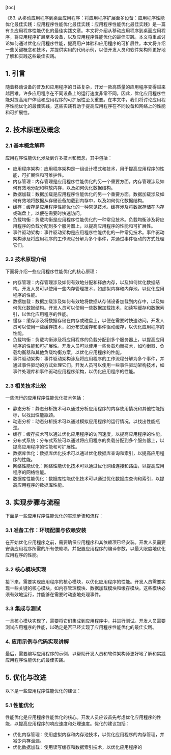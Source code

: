 
[toc]                    
                
                
《83. 从移动应用程序到桌面应用程序：将应用程序扩展至多设备：应用程序性能优化最佳实践：应用程序性能优化最佳实践：应用程序性能优化最佳实践》是一篇有关应用程序性能优化的最佳实践文章。本文将介绍从移动应用程序到桌面应用程序，将应用程序扩展至多设备，以及应用程序性能优化的最佳实践。本文将重点讨论如何通过优化应用程序性能，提高用户体验和应用程序的可扩展性。本文将介绍一些关键概念和技术，并提供实用的代码示例，以便开发人员和软件架构师更好地了解和实践这些最佳实践。

## 1. 引言

随着移动设备的普及和应用程序的日益复杂，开发一款高质量的应用程序变得越来越困难。许多应用程序在不同设备上的运行速度非常不同，因此，优化应用程序性能对提高用户体验和应用程序的可扩展性至关重要。在本文中，我们将讨论应用程序性能优化的最佳实践，这些实践有助于提高应用程序在不同设备和网络上的性能和可扩展性。

## 2. 技术原理及概念

### 2.1 基本概念解释

应用程序性能优化涉及到许多技术和概念，其中包括：

* 应用程序架构：应用程序架构是一组设计模式和技术，用于提高应用程序的性能，可扩展性和可维护性。
* 内存管理：内存管理是应用程序性能优化的另一个重要方面。内存管理涉及如何有效地分配和释放内存，以及如何优化数据结构。
* 数据加载：数据加载是应用程序性能优化的另一个重要方面。数据加载涉及如何有效地将数据从存储设备加载到内存中，以及如何优化数据结构。
* 缓存：缓存是应用程序性能优化的一种常见技术。缓存涉及将数据存储在内存或磁盘上，以便在需要时快速访问。
* 负载均衡：负载均衡是应用程序性能优化的一种常见技术。负载均衡涉及将应用程序的负载分配到多个服务器上，以提高应用程序的性能和可扩展性。
* 事件驱动架构：事件驱动架构是应用程序性能优化的一种常见技术。事件驱动架构涉及将应用程序的工作流程分解为多个事件，并通过事件驱动的方式处理它们。

### 2.2 技术原理介绍

下面将介绍一些应用程序性能优化的核心原理：

* 内存管理：内存管理涉及如何有效地分配和释放内存，以及如何优化数据结构。开发人员可以使用一些内存管理技术，如虚拟内存和内存池，以优化应用程序的性能。
* 数据加载：数据加载涉及如何有效地将数据从存储设备加载到内存中，以及如何优化数据结构。开发人员可以使用一些数据加载技术，如读写缓存和数据索引，以优化应用程序的性能。
* 缓存：缓存涉及将数据存储在内存或磁盘上，以便在需要时快速访问。开发人员可以使用一些缓存技术，如分布式缓存和事件驱动缓存，以优化应用程序的性能。
* 负载均衡：负载均衡涉及将应用程序的负载分配到多个服务器上，以提高应用程序的性能和可扩展性。开发人员可以使用一些负载均衡技术，如均衡器、负载均衡器和其他负载均衡方案，以优化应用程序的性能。
* 事件驱动架构：事件驱动架构涉及将应用程序的工作流程分解为多个事件，并通过事件驱动的方式处理它们。开发人员可以使用一些事件驱动架构技术，如事件处理库和事件驱动应用程序架构，以优化应用程序的性能。

### 2.3 相关技术比较

一些流行的应用程序性能优化技术包括：

* 静态分析：静态分析技术可以通过分析应用程序的内存使用情况和其他性能指标，以找出性能瓶颈。
* 动态分析：动态分析技术可以通过模拟应用程序的运行情况，以找出性能瓶颈。
* 缓存：缓存技术可以通过优化应用程序的访问速度，以提高应用程序的性能。
* 分布式系统：分布式系统可以通过将应用程序的负载分配到多个服务器上，以提高应用程序的性能和可扩展性。
* 数据库优化：数据库优化技术可以通过优化数据库查询和索引，以提高应用程序的性能。
* 网络性能优化：网络性能优化技术可以通过优化网络连接和路由，以提高应用程序的网络性能。
* 数据库性能优化：数据库性能优化技术可以通过优化数据库查询和索引，以提高应用程序的数据库性能。

## 3. 实现步骤与流程

下面是一些应用程序性能优化的实现步骤和流程：

### 3.1 准备工作：环境配置与依赖安装

在开始优化应用程序之前，需要确保应用程序和其依赖项已经安装。开发人员需要安装应用程序所需的所有依赖项，并配置应用程序的编译参数，以最大限度地优化应用程序的性能。

### 3.2 核心模块实现

接下来，需要实现应用程序的核心模块，以优化应用程序的性能。开发人员需要实现一些关键的核心模块，如内存管理模块、数据加载模块和缓存模块。这些模块必须有效地运行，并能够在需要时动态地处理事件。

### 3.3 集成与测试

一旦核心模块实现了，需要将它们集成到应用程序中，并进行测试。开发人员需要测试应用程序的性能，以确定是否已经实现了应用程序性能优化的最佳实践。

### 4. 应用示例与代码实现讲解

最后，需要编写应用程序的示例，以帮助开发人员和软件架构师更好地了解和实践应用程序性能优化的最佳实践。

## 5. 优化与改进

以下是一些应用程序性能优化的建议：

### 5.1 性能优化

性能优化是应用程序性能优化的核心。开发人员应该首先考虑优化应用程序的性能，以提高应用程序的响应速度和处理速度。优化的建议包括：

* 优化内存管理：使用虚拟内存和内存池技术，以优化应用程序的内存管理，并减少内存泄漏。
* 优化数据加载：使用读写缓存和数据索引技术，以优化应用程序的


